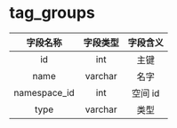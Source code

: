 # tag_groups

| 字段名称 | 字段类型 | 字段含义 |
| :-----: | :-----: | :-----: 
| id | int | 主键 |
| name | varchar | 名字  |
| namespace_id | int | 空间 id |
| type | varchar | 类型 |

